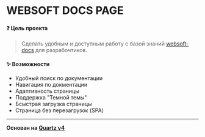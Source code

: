 # WEBSOFT DOCS PAGE
#### ❓ Цель проекта
> Сделать удобным и доступным работу с базой знаний [websoft-docs](https://github.com/punkhomov/websoft-docs) для разрабочтиков.

#### ✨ Возможности
- Удобный поиск по документации
- Навигация по докментации
- Адаптивность страницы
- Поддержка "Темной темы"
- Бсыстрая загрузка страницы
- Страница без перезагрузок (SPA)

---
__Основан на [Quartz v4](https://quartz.jzhao.xyz/)__
